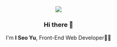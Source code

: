
<!--
**yuiseo/yuiseo** is a ✨ _special_ ✨ repository because its `README.md` (this file) appears on your GitHub profile.

Here are some ideas to get you started:

- 🔭 I’m currently working on ...
- 🌱 I’m currently learning ...
- 👯 I’m looking to collaborate on ...
- 🤔 I’m looking for help with ...
- 💬 Ask me about ...
- 📫 How to reach me: ...
- 😄 Pronouns: ...
- ⚡ Fun fact: ...
-->



<div align="center">
    <img src="https://capsule-render.vercel.app/api?type=wave&color=auto&height=300&section=header&text=capsule%20render&fontSize=90" />
    <h3>Hi there 👋</h3>
    <p>I'm <b>I Seo Yu</b>, Front-End Web Developer👩‍💻</p>
    <p></p>



</div>

